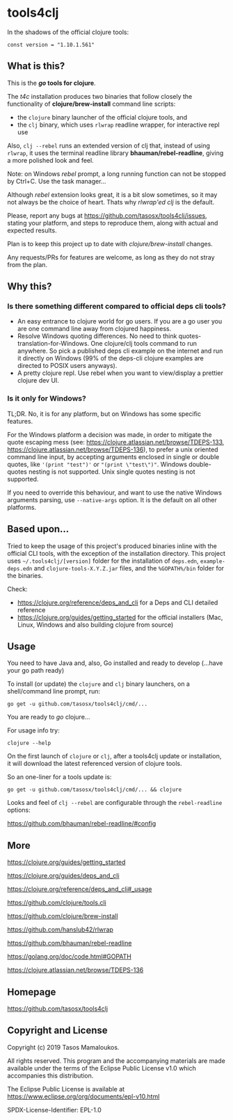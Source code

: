 # tools4clj


In the shadows of the official clojure tools:

```
const version = "1.10.1.561"
```


## What is this?

This is the **_go_ tools for clojure**. 

The _t4c_ installation produces two binaries that follow closely the functionality of **clojure/brew-install** command line scripts:
- the `clojure` binary launcher of the official clojure tools, and
- the `clj` binary, which uses `rlwrap` readline wrapper, for interactive repl use

Also, `clj --rebel` runs an extended version of clj that, instead of using `rlwrap`, it uses the terminal readline library **bhauman/rebel-readline**, giving a more polished look and feel. 

Note: on Windows *rebel* prompt, a long running function can not be stopped by Ctrl+C. Use the task manager... 

Although *rebel* extension looks great, it is a bit slow sometimes, so it may not always be the choice of heart. Thats why *rlwrap'ed clj* is the default.

Please, report any bugs at https://github.com/tasosx/tools4clj/issues, stating your platform, and steps to reproduce them, along with actual and expected results.

Plan is to keep this project up to date with _clojure/brew-install_ changes. 

Any requests/PRs for features are welcome, as long as they do not stray from the plan.

## Why this?

### Is there something different compared to official deps cli tools?

- An easy entrance to clojure world for go users. If you are a go user you are one command line away from clojured happiness.
- Resolve Windows quoting differences. No need to think quotes-translation-for-Windows. One clojure/clj tools command to run anywhere. So pick a published deps cli example on the internet and run it directly on Windows (99% of the deps-cli clojure examples are directed to POSIX users anyways).
- A pretty clojure repl. Use rebel when you want to view/display a prettier clojure dev UI.

### Is it only for Windows?

TL;DR. No, it is for any platform, but on Windows has some specific features.

For the Windows platform a decision was made, in order to mitigate the quote escaping mess (see: https://clojure.atlassian.net/browse/TDEPS-133, https://clojure.atlassian.net/browse/TDEPS-136), to prefer a unix oriented command line input, by accepting arguments enclosed in single or double quotes, like `'(print "test")'` or `"(print \"test\")"`. Windows double-quotes nesting is not supported. Unix single quotes nesting is not supported.

If you need to override this behaviour, and want to use the native Windows arguments parsing, use `--native-args` option. It is the default on all other platforms.


## Based upon...

Tried to keep the usage of this project's produced binaries inline with the official CLI tools, with the exception of the installation directory. This project uses `~/.tools4clj/[version]` folder for the installation of `deps.edn`, `example-deps.edn` and `clojure-tools-X.Y.Z.jar` files, and the `%GOPATH%/bin` folder for the binaries.

Check:
- https://clojure.org/reference/deps_and_cli for a Deps and CLI detailed reference
- https://clojure.org/guides/getting_started for the official installers (Mac, Linux, Windows and also building clojure from source)


## Usage

You need to have Java and, also, Go installed and ready to develop (...have your go path ready)

To install (or update) the `clojure` and `clj` binary launchers, on a shell/command line prompt, run:
```
go get -u github.com/tasosx/tools4clj/cmd/...
```

You are ready to _go_ clojure... 

For usage info try:
```
clojure --help
```

On the first launch of `clojure` or `clj`, after a tools4clj update or installation, it will download the latest referenced version of clojure tools. 

So an one-liner for a tools update is:
```
go get -u github.com/tasosx/tools4clj/cmd/... && clojure
```

Looks and feel of `clj --rebel` are configurable through the `rebel-readline` options:

https://github.com/bhauman/rebel-readline/#config


## More

https://clojure.org/guides/getting_started

https://clojure.org/guides/deps_and_cli

https://clojure.org/reference/deps_and_cli#_usage

https://github.com/clojure/tools.cli

https://github.com/clojure/brew-install

https://github.com/hanslub42/rlwrap

https://github.com/bhauman/rebel-readline

https://golang.org/doc/code.html#GOPATH

https://clojure.atlassian.net/browse/TDEPS-136


## Homepage

https://github.com/tasosx/tools4clj


## Copyright and License

Copyright (c) 2019 Tasos Mamaloukos.

All rights reserved. This program and the accompanying materials 
are made available under the terms of the Eclipse Public License v1.0
which accompanies this distribution.

The Eclipse Public License is available at
    https://www.eclipse.org/org/documents/epl-v10.html

SPDX-License-Identifier: EPL-1.0